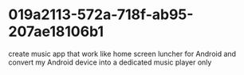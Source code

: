 # 019a2113-572a-718f-ab95-207ae18106b1
create music app that work like home screen luncher for Android and convert my Android device into a dedicated music player only
